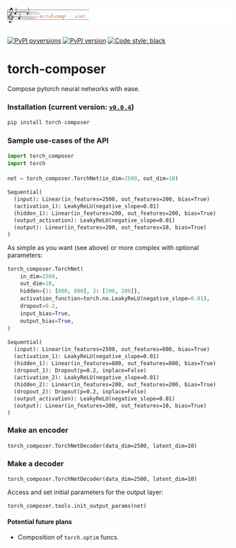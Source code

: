 # ![logo](/docs/imgs/torch_composer.logo.large.svg)

[![PyPI pyversions](https://img.shields.io/pypi/pyversions/torch-composer.svg)](https://pypi.python.org/pypi/torch-composer/)
[![PyPI version](https://badge.fury.io/py/torch-composer.svg)](https://badge.fury.io/py/torch-composer)
[![Code style: black](https://img.shields.io/badge/code%20style-black-000000.svg)](https://github.com/psf/black)

# torch-composer
Compose pytorch neural networks with ease.

### Installation (current version: [`v0.0.4`](https://pypi.org/project/torch-composer/))
```python
pip install torch-composer
```

### Sample use-cases of the API
```python
import torch_composer
import torch

net = torch_composer.TorchNet(in_dim=2500, out_dim=10)
```
```
Sequential(
  (input): Linear(in_features=2500, out_features=200, bias=True)
  (activation_1): LeakyReLU(negative_slope=0.01)
  (hidden_1): Linear(in_features=200, out_features=200, bias=True)
  (output_activation): LeakyReLU(negative_slope=0.01)
  (output): Linear(in_features=200, out_features=10, bias=True)
)
```

As simple as you want (see above) or more complex with optional parameters:
```python
torch_composer.TorchNet(
    in_dim=2500,
    out_dim=10,
    hidden={1: [800, 800], 2: [200, 200]},
    activation_function=torch.nn.LeakyReLU(negative_slope=0.01),
    dropout=0.2,
    input_bias=True,
    output_bias=True,
)
```
```
Sequential(
  (input): Linear(in_features=2500, out_features=800, bias=True)
  (activation_1): LeakyReLU(negative_slope=0.01)
  (hidden_1): Linear(in_features=800, out_features=800, bias=True)
  (dropout_1): Dropout(p=0.2, inplace=False)
  (activation_2): LeakyReLU(negative_slope=0.01)
  (hidden_2): Linear(in_features=200, out_features=200, bias=True)
  (dropout_2): Dropout(p=0.2, inplace=False)
  (output_activation): LeakyReLU(negative_slope=0.01)
  (output): Linear(in_features=200, out_features=10, bias=True)
)
```

### Make an encoder
```python=
torch_composer.TorchNetDecoder(data_dim=2500, latent_dim=10)
```

### Make a decoder
```python=
torch_composer.TorchNetDecoder(data_dim=2500, latent_dim=10)
```

Access and set initial parameters for the output layer:
```python=
torch_composer.tools.init_output_params(net)
```

#### Potential future plans

- Composition of `torch.optim` funcs.
